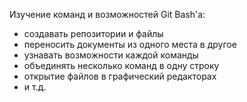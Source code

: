 Изучение команд и возможностей Git Bash'а:
- создавать репозитории и файлы
- переносить документы из одного места в другое
- узнавать возможности каждой команды
- объединять несколько команд в одну строку
- открытие файлов в графический редакторах
- и т.д.
